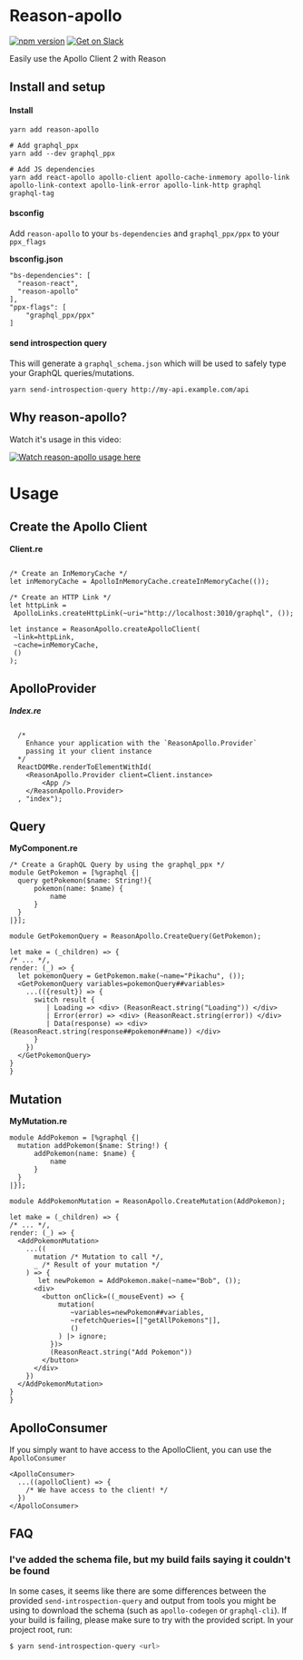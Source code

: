# Reason-apollo

[![npm version](https://badge.fury.io/js/reason-apollo.svg)](https://badge.fury.io/js/reason-apollo)
[![Get on Slack](https://img.shields.io/badge/slack-join-orange.svg)](http://www.apollostack.com/#slack)

Easily use the Apollo Client 2 with Reason

## Install and setup

#### Install
```
yarn add reason-apollo

# Add graphql_ppx
yarn add --dev graphql_ppx

# Add JS dependencies
yarn add react-apollo apollo-client apollo-cache-inmemory apollo-link apollo-link-context apollo-link-error apollo-link-http graphql graphql-tag
```

#### bsconfig
Add `reason-apollo` to your `bs-dependencies` and
`graphql_ppx/ppx` to your `ppx_flags`

**bsconfig.json**
```
"bs-dependencies": [
  "reason-react",
  "reason-apollo"
],
"ppx-flags": [
    "graphql_ppx/ppx"
]
```

#### send introspection query
This will generate a `graphql_schema.json` which will be used to safely type your GraphQL queries/mutations.
```
yarn send-introspection-query http://my-api.example.com/api
```

## Why reason-apollo?
Watch it's usage in this video:  

[![Watch reason-apollo usage here](https://i.ytimg.com/vi/yMqE37LqRLA/hqdefault.jpg?sqp=-oaymwEZCNACELwBSFXyq4qpAwsIARUAAIhCGAFwAQ==&rs=AOn4CLD9rxIyXtckkxmGAxRn_Uv2mDcXcQ)](https://www.youtube.com/watch?v=yMqE37LqRLA)

# Usage  
 
 ## Create the Apollo Client
 
 **Client.re**
 ```reason

 /* Create an InMemoryCache */
 let inMemoryCache = ApolloInMemoryCache.createInMemoryCache(());

/* Create an HTTP Link */
let httpLink =
  ApolloLinks.createHttpLink(~uri="http://localhost:3010/graphql", ());

let instance = ReasonApollo.createApolloClient(
  ~link=httpLink, 
  ~cache=inMemoryCache, 
  ()
);

 ```
  
  ## ApolloProvider

  ***Index.re***
  ```reason

    /* 
      Enhance your application with the `ReasonApollo.Provider` 
      passing it your client instance 
    */
    ReactDOMRe.renderToElementWithId(
      <ReasonApollo.Provider client=Client.instance>
          <App />
      </ReasonApollo.Provider>
    , "index");

  ```

  ## Query
  
  **MyComponent.re**
  ```reason
  /* Create a GraphQL Query by using the graphql_ppx */ 
  module GetPokemon = [%graphql {|
    query getPokemon($name: String!){
        pokemon(name: $name) {
            name
        }
    }
  |}]; 

  module GetPokemonQuery = ReasonApollo.CreateQuery(GetPokemon);

  let make = (_children) => {
  /* ... */,
  render: (_) => {
    let pokemonQuery = GetPokemon.make(~name="Pikachu", ());
    <GetPokemonQuery variables=pokemonQuery##variables>
      ...(({result}) => {
        switch result {
           | Loading => <div> (ReasonReact.string("Loading")) </div>
           | Error(error) => <div> (ReasonReact.string(error)) </div>
           | Data(response) => <div> (ReasonReact.string(response##pokemon##name)) </div>
        }
      })
    </GetPokemonQuery>
  }
  }
  ```

  ## Mutation
  
  **MyMutation.re**
  ```reason
  module AddPokemon = [%graphql {|
    mutation addPokemon($name: String!) {
        addPokemon(name: $name) {
            name
        }
    }
  |}];

  module AddPokemonMutation = ReasonApollo.CreateMutation(AddPokemon);

  let make = (_children) => {
  /* ... */,
  render: (_) => {  
    <AddPokemonMutation>
      ...((
        mutation /* Mutation to call */, 
        _ /* Result of your mutation */
      ) => {
        let newPokemon = AddPokemon.make(~name="Bob", ());
        <div>
          <button onClick=((_mouseEvent) => {
              mutation(
                 ~variables=newPokemon##variables, 
                 ~refetchQueries=[|"getAllPokemons"|], 
                 ()
              ) |> ignore;
            })> 
            (ReasonReact.string("Add Pokemon")) 
          </button>
        </div>
      })
    </AddPokemonMutation>
  }
  }
  ```

## ApolloConsumer

If you simply want to have access to the ApolloClient, you can use the `ApolloConsumer`

```reason
<ApolloConsumer>
  ...((apolloClient) => {
    /* We have access to the client! */
  })
</ApolloConsumer>
```
## FAQ

### I've added the schema file, but my build fails saying it couldn't be found

In some cases, it seems like there are some differences between the provided `send-introspection-query`
and output from tools you might be using to download the schema (such as `apollo-codegen` or `graphql-cli`).
If your build is failing, please make sure to try with the provided script. In your project root, run:

```bash
$ yarn send-introspection-query <url>
```
